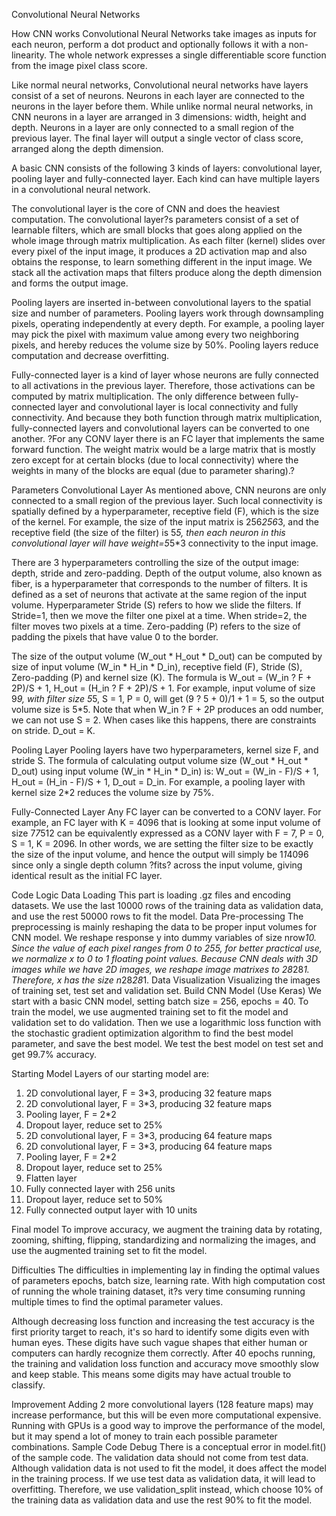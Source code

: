 Convolutional Neural NetworksHow CNN worksConvolutional Neural Networks take images as inputs for each neuron, perform a dot product and optionally follows it with a non-linearity. The whole network expresses a single differentiable score function from the image pixel class score.Like normal neural networks, Convolutional neural networks have layers consist of a set of neurons. Neurons in each layer are connected to the neurons in the layer before them. While unlike normal neural networks, in CNN neurons in a layer are arranged in 3 dimensions: width, height and depth. Neurons in a layer are only connected to a small region of the previous layer. The final layer will output a single vector of class score, arranged along the depth dimension.A basic CNN consists of the following 3 kinds of layers: convolutional layer, pooling layer and fully-connected layer. Each kind can have multiple layers in a convolutional neural network.The convolutional layer is the core of CNN and does the heaviest computation. The convolutional layer?s parameters consist of a set of learnable filters, which are small blocks that goes along applied on the whole image through matrix multiplication. As each filter (kernel) slides over every pixel of the input image, it produces a 2D activation map and also obtains the response, to learn something different in the input image. We stack all the activation maps that filters produce along the depth dimension and forms the output image.Pooling layers are inserted in-between convolutional layers to the spatial size and number of parameters. Pooling layers work through downsampling pixels, operating independently at every depth. For example, a pooling layer may pick the pixel with maximum value among every two neighboring pixels, and hereby reduces the volume size by 50%. Pooling layers reduce computation and decrease overfitting.Fully-connected layer is a kind of layer whose neurons are fully connected to all activations in the previous layer. Therefore, those activations can be computed by matrix multiplication. The only difference between fully-connected layer and convolutional layer is local connectivity and fully connectivity. And because they both function through matrix multiplication, fully-connected layers and convolutional layers can be converted to one another. ?For any CONV layer there is an FC layer that implements the same forward function. The weight matrix would be a large matrix that is mostly zero except for at certain blocks (due to local connectivity) where the weights in many of the blocks are equal (due to parameter sharing).?ParametersConvolutional LayerAs mentioned above, CNN neurons are only connected to a small region of the previous layer. Such local connectivity is spatially defined by a hyperparameter, receptive field (F), which is the size of the kernel. For example, the size of the input matrix is 256*256*3, and the receptive field (the size of the filter) is 5*5, then each neuron in this convolutional layer will have weight=5*5*3 connectivity to the input image.There are 3 hyperparameters controlling the size of the output image: depth, stride and zero-padding. Depth of the output volume, also known as fiber, is a hyperparameter that corresponds to the number of filters. It is defined as a set of neurons that activate at the same region of the input volume. Hyperparameter Stride (S) refers to how we slide the filters. If Stride=1, then we move the filter one pixel at a time. When stride=2, the filter moves two pixels at a time. Zero-padding (P) refers to the size of padding the pixels that have value 0 to the border.The size of the output volume (W_out * H_out * D_out) can be computed by size of input volume (W_in * H_in * D_in), receptive field (F), Stride (S), Zero-padding (P) and kernel size (K). The formula is W_out = (W_in ? F + 2P)/S + 1, H_out = (H_in ? F + 2P)/S + 1. For example, input volume of size 9*9, with filter size 5*5, S = 1, P = 0, will get (9 ? 5 + 0)/1 + 1 = 5, so the output volume size is 5*5. Note that when W_in ? F + 2P produces an odd number, we can not use S = 2. When cases like this happens, there are constraints on stride. D_out = K.Pooling LayerPooling layers have two hyperparameters, kernel size F, and stride S. The formula of calculating output volume size (W_out * H_out * D_out) using input volume (W_in * H_in * D_in) is:W_out = (W_in - F)/S + 1, H_out = (H_in - F)/S + 1, D_out = D_in.For example, a pooling layer with kernel size 2*2 reduces the volume size by 75%.Fully-Connected LayerAny FC layer can be converted to a CONV layer. For example, an FC layer with K = 4096 that is looking at some input volume of size 7*7*512 can be equivalently expressed as a CONV layer with F = 7, P = 0, S = 1, K = 2096. In other words, we are setting the filter size to be exactly the size of the input volume, and hence the output will simply be 1*1*4096 since only a single depth column ?fits? across the input volume, giving identical result as the initial FC layer.Code LogicData LoadingThis part is loading .gz files and encoding datasets. We use the last 10000 rows of the training data as validation data, and use the rest 50000 rows to fit the model.Data Pre-processingThe preprocessing is mainly reshaping the data to be proper input volumes for CNN model. We reshape response y into dummy variables of size nrow*10. Since the value of each pixel ranges from 0 to 255, for better practical use, we normalize x to 0 to 1 floating point values. Because CNN deals with 3D images while we have 2D images, we reshape image matrixes to 28*28*1. Therefore, x has the size n*28*28*1.Data VisualizationVisualizing the images of training set, test set and validation set.Build CNN Model (Use Keras)We start with a basic CNN model, setting batch size = 256, epochs = 40. To train the model, we use augmented training set to fit the model and validation set to do validation. Then we use a logarithmic loss function with the stochastic gradient optimization algorithm to find the best model parameter, and save the best model. We test the best model on test set and get 99.7% accuracy.Starting ModelLayers of our starting model are:1.	2D convolutional layer, F = 3*3, producing 32 feature maps2.	2D convolutional layer, F = 3*3, producing 32 feature maps3.	Pooling layer, F = 2*24.	Dropout layer, reduce set to 25%5.	2D convolutional layer, F = 3*3, producing 64 feature maps6.	2D convolutional layer, F = 3*3, producing 64 feature maps7.	Pooling layer, F = 2*28.	Dropout layer, reduce set to 25%9.	Flatten layer10.	Fully connected layer with 256 units11.	Dropout layer, reduce set to 50%12.	Fully connected output layer with 10 unitsFinal modelTo improve accuracy, we augment the training data by rotating, zooming, shifting, flipping, standardizing and normalizing the images, and use the augmented training set to fit the model.DifficultiesThe difficulties in implementing lay in finding the optimal values of parameters epochs, batch size, learning rate. With high computation cost of running the whole training dataset, it?s very time consuming running multiple times to find the optimal parameter values.Although decreasing loss function and increasing the test accuracy is the first priority target to reach, it's so hard to identify some digits even with human eyes. These digits have such vague shapes that either human or computers can hardly recognize them correctly. After 40 epochs running, the training and validation loss function and accuracy move smoothly slow and keep stable. This means some digits may have actual trouble to classify.ImprovementAdding 2 more convolutional layers (128 feature maps) may increase performance, but this will be even more computational expensive. Running with GPUs is a good way to improve the performance of the model, but it may spend a lot of money to train each possible parameter combinations.Sample Code DebugThere is a conceptual error in model.fit() of the sample code. The validation data should not come from test data. Although validation data is not used to fit the model, it does affect the model in the training process. If we use test data as validation data, it will lead to overfitting. Therefore, we use validation_split instead, which choose 10% of the training data as validation data and use the rest 90% to fit the model.